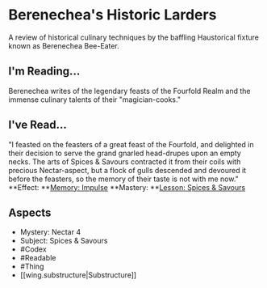 # Berenechea's Historic Larders
A review of historical culinary techniques by the baffling Haustorical fixture known as Berenechea Bee-Eater.
## I'm Reading...
Berenechea writes of the legendary feasts of the Fourfold Realm and the immense culinary talents of their "magician-cooks."
## I've Read...
"I feasted on the feasters of a great feast of the Fourfold, and delighted in their decision to serve the grand gnarled head-drupes upon an empty necks. The arts of Spices & Savours contracted it from their coils with precious Nectar-aspect, but a flock of gulls descended and devoured it before the feasters, so the memory of their taste is not with me now."
**Effect: **[Memory: Impulse](https://uadaf.theevilroot.xyz/rowenarium/element/mem.impulse)
**Mastery: **[Lesson: Spices & Savours](https://uadaf.theevilroot.xyz/rowenarium/element/x.spices.savours)
## Aspects
- Mystery: Nectar 4
- Subject: Spices & Savours
- #Codex
- #Readable
- #Thing
- [[wing.substructure|Substructure]]